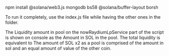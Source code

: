 npm install @solana/web3.js mongodb bs58 @solana/buffer-layout borsh

To run it completely, use the index.js file while having the other ones in the folder. 

The Liquidity amount in pool on the nowRaydiumLpService part of the script is shown on console as the Amount in SOL in the pool. The total liquidity is equivalent to The amount of SOL x2 as a pool is comprised of the amount in  sol and an equal amount of value of the other coin.
